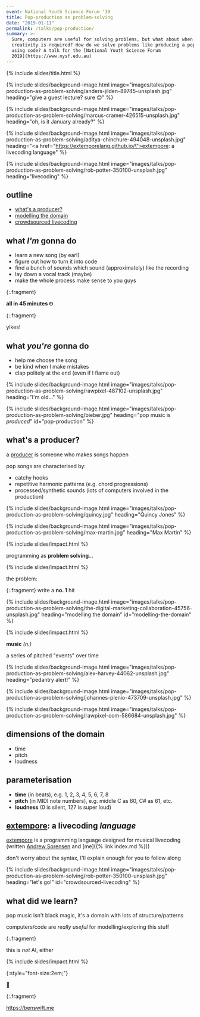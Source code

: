 ```yaml
---
event: National Youth Science Forum '19
title: Pop-production as problem-solving
date: "2019-01-11"
permalink: /talks/pop-production/
summary: >-
  Sure, computers are useful for solving problems, but what about when
  creativity is required? How do we solve problems like producing a pop song
  using code? A talk for the [National Youth Science Forum
  2019](https://www.nysf.edu.au)
---
```


{% include slides/title.html %}

{% include slides/background-image.html
		   image="images/talks/pop-production-as-problem-solving/anders-jilden-89745-unsplash.jpg"
		   heading="give a guest lecture? sure 😊"  %}

{% include slides/background-image.html
		   image="images/talks/pop-production-as-problem-solving/marcus-cramer-426515-unsplash.jpg"
		   heading="oh, is it January already?"  %}

{% include slides/background-image.html
		   image="images/talks/pop-production-as-problem-solving/aditya-chinchure-494048-unsplash.jpg"
		   heading="<a href=\"https://extemporelang.github.io/\">extempore</a>: a
		   livecoding language" %}

{% include slides/background-image.html
		   image="images/talks/pop-production-as-problem-solving/rob-potter-350100-unsplash.jpg"
		   heading="livecoding"  %}

## outline

- [what's a producer?](#pop-production)
- [modelling the domain](#modelling-the-domain)
- [crowdsourced livecoding](#crowdsourced-livecoding)

## what _I'm_ gonna do

- learn a new song (by ear!)
- figure out how to turn it into code
- find a bunch of sounds which sound (approximately) like the recording
- lay down a vocal track (maybe)
- make the whole process make sense to you guys

{:.fragment}

**all in 45 minutes ⏲**

{:.fragment}

yikes!

## what _you're_ gonna do

- help me choose the song
- be kind when I make mistakes
- clap politely at the end (even if I flame out)

{% include slides/background-image.html image="images/talks/pop-production-as-problem-solving/rawpixel-487102-unsplash.jpg" heading="I'm old..." %}

{% include slides/background-image.html
		   image="images/talks/pop-production-as-problem-solving/bieber.jpg"
		   heading="pop music is <em>produced</em>"
		   id="pop-production" %}

## what's a producer?

a
[producer](https://www.recordingconnection.com/reference-library/recording-entrepreneurs/what-does-a-music-producer-do/)
is someone who makes songs happen

pop songs are characterised by:

- catchy hooks
- repetitive harmonic patterns (e.g. chord progressions)
- processed/synthetic sounds (lots of computers involved in the production)

{% include slides/background-image.html
		   image="images/talks/pop-production-as-problem-solving/quincy.jpg"
		   heading="Quincy Jones" %}

{% include slides/background-image.html
		   image="images/talks/pop-production-as-problem-solving/max-martin.jpg"
		   heading="Max Martin" %}

{% include slides/impact.html %}

programming as **problem solving**...

{% include slides/impact.html %}

the problem:

{:.fragment} write a **no. 1** hit

{% include slides/background-image.html image="images/talks/pop-production-as-problem-solving/the-digital-marketing-collaboration-45756-unsplash.jpg" heading="modelling the domain" id="modelling-the-domain" %}

{% include slides/impact.html %}

**music** _(n.)_

a series of pitched "events" over time

{% include slides/background-image.html
		   image="images/talks/pop-production-as-problem-solving/alex-harvey-44062-unsplash.jpg"
		   heading="pedantry alert!"  %}

{% include slides/background-image.html
		   image="images/talks/pop-production-as-problem-solving/johannes-plenio-473709-unsplash.jpg"  %}

{% include slides/background-image.html
		   image="images/talks/pop-production-as-problem-solving/rawpixel-com-586684-unsplash.jpg"  %}

## dimensions of the domain

- time
- pitch
- loudness

## parameterisation

- **time** (in beats), e.g. 1, 2, 3, 4, 5, 6, 7, 8
- **pitch** (in MIDI note numbers), e.g. middle C as 60, C# as 61, etc.
- **loudness** (0 is silent, 127 is super loud)

## [extempore](https://extemporelang.github.io/): a livecoding _language_

[extempore](https://extemporelang.github.io/) is a programming language designed
for musical livecoding (written [Andrew Sorensen](https://twitter.com/digego)
and [me]({% link index.md %}))

don't worry about the syntax, I'll explain enough for you to follow along

{% include slides/background-image.html
		   image="images/talks/pop-production-as-problem-solving/rob-potter-350100-unsplash.jpg"
		   heading="let's go!"
		   id="crowdsourced-livecoding" %}

## what did we learn?

pop music isn't black magic, it's a domain with lots of structure/patterns

computers/code are _really useful_ for modelling/exploring this stuff

{:.fragment}

this is _not_ AI, either

{% include slides/impact.html %}

{:style="font-size:2em;"}

🤔

{:.fragment}

<https://benswift.me>
